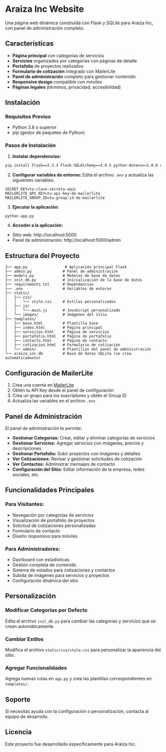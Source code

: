 # Araiza Inc Website

Una página web dinámica construida con Flask y SQLite para Araiza Inc, con panel de administración completo.

## Características

- **Página principal** con categorías de servicios
- **Servicios** organizados por categorías con páginas de detalle
- **Portafolio** de proyectos realizados
- **Formulario de cotización** integrado con MailerLite
- **Panel de administración** completo para gestionar contenido
- **Responsive design** compatible con móviles
- **Páginas legales** (términos, privacidad, accesibilidad)

## Instalación

### Requisitos Previos
- Python 3.8 o superior
- pip (gestor de paquetes de Python)

### Pasos de Instalación

1. **Instalar dependencias:**
```bash
pip install Flask==2.3.3 Flask-SQLAlchemy==3.0.5 python-dotenv==1.0.0 requests==2.31.0
```

2. **Configurar variables de entorno:**
Edita el archivo `.env` y actualiza las siguientes variables:
```
SECRET_KEY=tu-clave-secreta-aqui
MAILERLITE_API_KEY=tu-api-key-de-mailerlite
MAILERLITE_GROUP_ID=tu-group-id-de-mailerlite
```

3. **Ejecutar la aplicación:**
```bash
python app.py
```

4. **Acceder a la aplicación:**
- Sitio web: http://localhost:5000
- Panel de administración: http://localhost:5000/admin

## Estructura del Proyecto

```
├── app.py                 # Aplicación principal Flask
├── admin.py              # Panel de administración
├── models.py             # Modelos de base de datos
├── init_db.py            # Inicialización de la base de datos
├── requirements.txt      # Dependencias
├── .env                  # Variables de entorno
├── static/
│   ├── css/
│   │   └── style.css     # Estilos personalizados
│   ├── js/
│   │   └── main.js       # JavaScript personalizado
│   └── images/           # Imágenes del sitio
├── templates/
│   ├── base.html         # Plantilla base
│   ├── index.html        # Página principal
│   ├── servicios.html    # Página de servicios
│   ├── portafolio.html   # Página de portafolio
│   ├── contacto.html     # Página de contacto
│   ├── cotizacion.html   # Formulario de cotización
│   └── admin/            # Plantillas del panel de administración
└── araiza_inc.db         # Base de datos SQLite (se crea automáticamente)
```

## Configuración de MailerLite

1. Crea una cuenta en [MailerLite](https://www.mailerlite.com/)
2. Obtén tu API Key desde el panel de configuración
3. Crea un grupo para los suscriptores y obtén el Group ID
4. Actualiza las variables en el archivo `.env`

## Panel de Administración

El panel de administración te permite:

- **Gestionar Categorías:** Crear, editar y eliminar categorías de servicios
- **Gestionar Servicios:** Agregar servicios con imágenes, precios y descripciones
- **Gestionar Portafolio:** Subir proyectos con imágenes y detalles
- **Ver Cotizaciones:** Revisar y gestionar solicitudes de cotización
- **Ver Contactos:** Administrar mensajes de contacto
- **Configuración del Sitio:** Editar información de la empresa, redes sociales, etc.

## Funcionalidades Principales

### Para Visitantes:
- Navegación por categorías de servicios
- Visualización de portafolio de proyectos
- Solicitud de cotizaciones personalizadas
- Formulario de contacto
- Diseño responsivo para móviles

### Para Administradores:
- Dashboard con estadísticas
- Gestión completa de contenido
- Sistema de estados para cotizaciones y contactos
- Subida de imágenes para servicios y proyectos
- Configuración dinámica del sitio

## Personalización

### Modificar Categorías por Defecto
Edita el archivo `init_db.py` para cambiar las categorías y servicios que se crean automáticamente.

### Cambiar Estilos
Modifica el archivo `static/css/style.css` para personalizar la apariencia del sitio.

### Agregar Funcionalidades
Agrega nuevas rutas en `app.py` y crea las plantillas correspondientes en `templates/`.

## Soporte

Si necesitas ayuda con la configuración o personalización, contacta al equipo de desarrollo.

## Licencia

Este proyecto fue desarrollado específicamente para Araiza Inc.